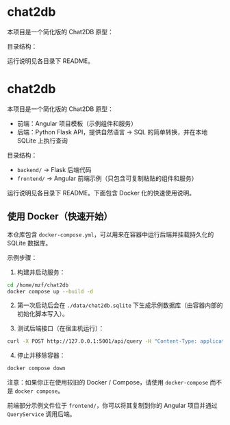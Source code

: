 # chat2db

本项目是一个简化版的 Chat2DB 原型：

目录结构：


运行说明见各目录下 README。
# chat2db

本项目是一个简化版的 Chat2DB 原型：
- 前端：Angular 项目模板（示例组件和服务）
- 后端：Python Flask API，提供自然语言 -> SQL 的简单转换，并在本地 SQLite 上执行查询

目录结构：

- `backend/`  -> Flask 后端代码
- `frontend/` -> Angular 前端示例（只包含可复制粘贴的组件和服务）

运行说明见各目录下 README。下面包含 Docker 化的快速使用说明。

## 使用 Docker（快速开始）

本仓库包含 `docker-compose.yml`，可以用来在容器中运行后端并挂载持久化的 SQLite 数据库。

示例步骤：

1. 构建并启动服务：

```bash
cd /home/mzf/chat2db
docker compose up --build -d
```

2. 第一次启动后会在 `./data/chat2db.sqlite` 下生成示例数据库（由容器内部的初始化脚本写入）。

3. 测试后端接口（在宿主机运行）：

```bash
curl -X POST http://127.0.0.1:5001/api/query -H "Content-Type: application/json" -d '{"query":"show me employees"}'
```

4. 停止并移除容器：

```bash
docker compose down
```

注意：如果你正在使用较旧的 Docker / Compose，请使用 `docker-compose` 而不是 `docker compose`。

前端部分示例文件位于 `frontend/`，你可以将其复制到你的 Angular 项目并通过 `QueryService` 调用后端。
